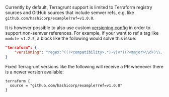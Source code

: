 Currently by default, Terragrunt support is limited to Terraform registry sources and GitHub sources that include semver refs, e.g. like `github.com/hashicorp/example?ref=v1.0.0`.

It is however possible to also use custom [versioning config](../../../docs/usage/configuration-options.md#versioning) in order to support non-semver references.
For example, if your want to ref a tag like `module-v1.2.5`, a block like the following would solve this issue:

```json
"terraform": {
	"versioning": "regex:^((?<compatibility>.*)-v|v*)(?<major>\\d+)\\.(?<minor>\\d+)\\.(?<patch>\\d+)$"
}
```

Fixed Terragrunt versions like the following will receive a PR whenever there is a newer version available:

```hcl
terraform {
  source = "github.com/hashicorp/example?ref=v1.0.0"
}
```
